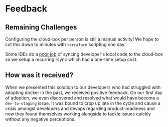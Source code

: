 # Feedback

## Remaining Challenges

Configuring the cloud-box per person is still a manual activity! We hope to cut this down to minutes with `terraform` scripting one day.

Some IDEs do a [poor job](https://github.com/shoppinpal/docs-shoppinpal-com/tree/8cdd099563d11c1fe1df4d584b504337850c59eb/bug-in-webstorm-deployments.html) of syncing developer's local code to the cloud-box so we setup a recurring rsync which had a one-time setup cost.

## How was it received?

When we presented this solution to our developers who had struggled with adopting docker in the past, we received positive feedback. On our first day of adoption, we even discovered and resolved what would have become a `dev-to-staging` issue. It was bound to crop up late in the cycle and cause a crisis amongst developers and devops regarding product-readiness and now they found themselves working alongside to tackle issues quickly without any negative perceptions.

